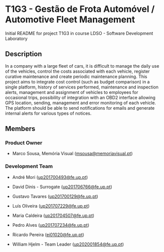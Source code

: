 # T1G3 - Gestão de Frota Automóvel / Automotive Fleet Management
Initial README for project T1G3 in course LDSO - Software Development Laboratory

## Description
In a company with a large fleet of cars, it is difficult to manage the daily use of the vehicles, control the costs associated with each vehicle, register curative maintenance and create periodic maintenance planning. This project aims to integrate cost control (such as budget comparison) in a single platform, history of services performed, maintenance and inspection alerts, management and assignment of vehicles to employees for occasional trips, possibility of integration with an OBD2 interface allowing GPS location, sending, management and error monitoring of each vehicle. The platform should be able to send notifications for emails and generate internal alerts for various types of notices.

## Members

### Product Owner

* Marco Sousa, Memória Visual (msousa@memoriavisual.pt)

### Development Team

* André Mori (up201700493@fe.up.pt)

* David Dinis - Surrogate (up201706766@fe.up.pt)

* Gustavo Tavares (up201700129@fe.up.pt)

* Luís Oliveira (up201707229@fe.up.pt)

* Maria Caldeira (up201704507@fe.up.pt)

* Pedro Alves (up201707234@fe.up.pt)

* Ricardo Pereira (ei01020@fe.up.pt)

* William Hjelm - Team Leader (up202001854@fe.up.pt)